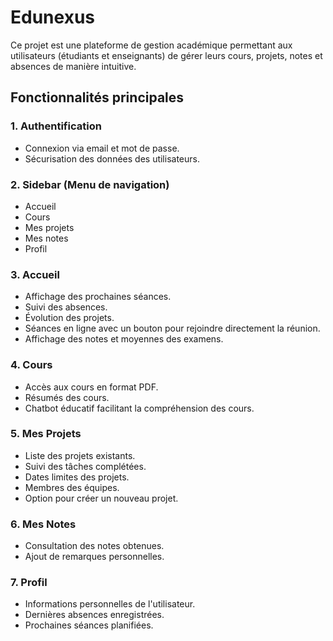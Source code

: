 # Edunexus

Ce projet est une plateforme de gestion académique permettant aux utilisateurs (étudiants et enseignants) de gérer leurs cours, projets, notes et absences de manière intuitive.

## Fonctionnalités principales

### 1. Authentification
- Connexion via email et mot de passe.
- Sécurisation des données des utilisateurs.

### 2. Sidebar (Menu de navigation)
- Accueil
- Cours
- Mes projets
- Mes notes
- Profil

### 3. Accueil
- Affichage des prochaines séances.
- Suivi des absences.
- Évolution des projets.
- Séances en ligne avec un bouton pour rejoindre directement la réunion.
- Affichage des notes et moyennes des examens.

### 4. Cours
- Accès aux cours en format PDF.
- Résumés des cours.
- Chatbot éducatif facilitant la compréhension des cours.

### 5. Mes Projets
- Liste des projets existants.
- Suivi des tâches complétées.
- Dates limites des projets.
- Membres des équipes.
- Option pour créer un nouveau projet.

### 6. Mes Notes
- Consultation des notes obtenues.
- Ajout de remarques personnelles.

### 7. Profil
- Informations personnelles de l'utilisateur.
- Dernières absences enregistrées.
- Prochaines séances planifiées.

